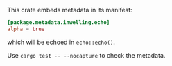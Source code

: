 This crate embeds metadata in its manifest:

```toml
[package.metadata.inwelling.echo]
alpha = true
```

which will be echoed in `echo::echo()`.

Use `cargo test -- --nocapture` to check the metadata.
